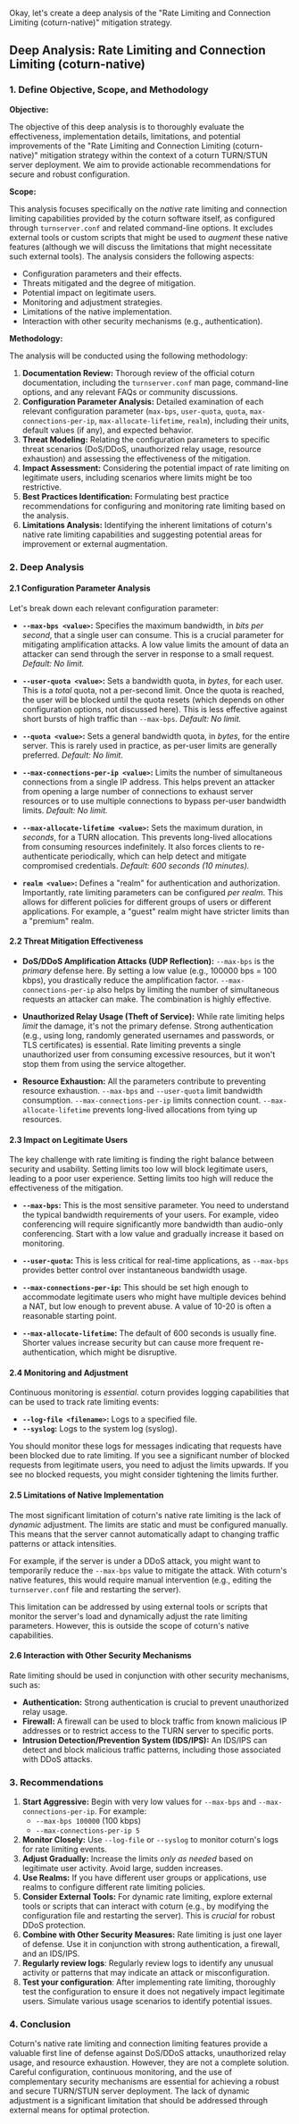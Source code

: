 Okay, let's create a deep analysis of the "Rate Limiting and Connection Limiting (coturn-native)" mitigation strategy.

## Deep Analysis: Rate Limiting and Connection Limiting (coturn-native)

### 1. Define Objective, Scope, and Methodology

**Objective:**

The objective of this deep analysis is to thoroughly evaluate the effectiveness, implementation details, limitations, and potential improvements of the "Rate Limiting and Connection Limiting (coturn-native)" mitigation strategy within the context of a coturn TURN/STUN server deployment.  We aim to provide actionable recommendations for secure and robust configuration.

**Scope:**

This analysis focuses specifically on the *native* rate limiting and connection limiting capabilities provided by the coturn software itself, as configured through `turnserver.conf` and related command-line options.  It excludes external tools or custom scripts that might be used to *augment* these native features (although we will discuss the limitations that might necessitate such external tools).  The analysis considers the following aspects:

*   Configuration parameters and their effects.
*   Threats mitigated and the degree of mitigation.
*   Potential impact on legitimate users.
*   Monitoring and adjustment strategies.
*   Limitations of the native implementation.
*   Interaction with other security mechanisms (e.g., authentication).

**Methodology:**

The analysis will be conducted using the following methodology:

1.  **Documentation Review:**  Thorough review of the official coturn documentation, including the `turnserver.conf` man page, command-line options, and any relevant FAQs or community discussions.
2.  **Configuration Parameter Analysis:**  Detailed examination of each relevant configuration parameter (`max-bps`, `user-quota`, `quota`, `max-connections-per-ip`, `max-allocate-lifetime`, `realm`), including their units, default values (if any), and expected behavior.
3.  **Threat Modeling:**  Relating the configuration parameters to specific threat scenarios (DoS/DDoS, unauthorized relay usage, resource exhaustion) and assessing the effectiveness of the mitigation.
4.  **Impact Assessment:**  Considering the potential impact of rate limiting on legitimate users, including scenarios where limits might be too restrictive.
5.  **Best Practices Identification:**  Formulating best practice recommendations for configuring and monitoring rate limiting based on the analysis.
6.  **Limitations Analysis:**  Identifying the inherent limitations of coturn's native rate limiting capabilities and suggesting potential areas for improvement or external augmentation.

### 2. Deep Analysis

#### 2.1 Configuration Parameter Analysis

Let's break down each relevant configuration parameter:

*   **`--max-bps <value>`:**  Specifies the maximum bandwidth, in *bits per second*, that a single user can consume.  This is a crucial parameter for mitigating amplification attacks.  A low value limits the amount of data an attacker can send through the server in response to a small request.  *Default: No limit.*

*   **`--user-quota <value>`:**  Sets a bandwidth quota, in *bytes*, for each user.  This is a *total* quota, not a per-second limit.  Once the quota is reached, the user will be blocked until the quota resets (which depends on other configuration options, not discussed here).  This is less effective against short bursts of high traffic than `--max-bps`. *Default: No limit.*

*   **`--quota <value>`:**  Sets a general bandwidth quota, in *bytes*, for the entire server. This is rarely used in practice, as per-user limits are generally preferred. *Default: No limit.*

*   **`--max-connections-per-ip <value>`:**  Limits the number of simultaneous connections from a single IP address.  This helps prevent an attacker from opening a large number of connections to exhaust server resources or to use multiple connections to bypass per-user bandwidth limits.  *Default: No limit.*

*   **`--max-allocate-lifetime <value>`:**  Sets the maximum duration, in *seconds*, for a TURN allocation.  This prevents long-lived allocations from consuming resources indefinitely.  It also forces clients to re-authenticate periodically, which can help detect and mitigate compromised credentials. *Default: 600 seconds (10 minutes).*

*   **`realm <value>`:**  Defines a "realm" for authentication and authorization.  Importantly, rate limiting parameters can be configured *per realm*.  This allows for different policies for different groups of users or different applications.  For example, a "guest" realm might have stricter limits than a "premium" realm.

#### 2.2 Threat Mitigation Effectiveness

*   **DoS/DDoS Amplification Attacks (UDP Reflection):**  `--max-bps` is the *primary* defense here.  By setting a low value (e.g., 100000 bps = 100 kbps), you drastically reduce the amplification factor.  `--max-connections-per-ip` also helps by limiting the number of simultaneous requests an attacker can make.  The combination is highly effective.

*   **Unauthorized Relay Usage (Theft of Service):**  While rate limiting helps *limit* the damage, it's not the primary defense.  Strong authentication (e.g., using long, randomly generated usernames and passwords, or TLS certificates) is essential.  Rate limiting prevents a single unauthorized user from consuming excessive resources, but it won't stop them from using the service altogether.

*   **Resource Exhaustion:**  All the parameters contribute to preventing resource exhaustion.  `--max-bps` and `--user-quota` limit bandwidth consumption.  `--max-connections-per-ip` limits connection count.  `--max-allocate-lifetime` prevents long-lived allocations from tying up resources.

#### 2.3 Impact on Legitimate Users

The key challenge with rate limiting is finding the right balance between security and usability.  Setting limits too low will block legitimate users, leading to a poor user experience.  Setting limits too high will reduce the effectiveness of the mitigation.

*   **`--max-bps`:**  This is the most sensitive parameter.  You need to understand the typical bandwidth requirements of your users.  For example, video conferencing will require significantly more bandwidth than audio-only conferencing.  Start with a low value and gradually increase it based on monitoring.

*   **`--user-quota`:**  This is less critical for real-time applications, as `--max-bps` provides better control over instantaneous bandwidth usage.

*   **`--max-connections-per-ip`:**  This should be set high enough to accommodate legitimate users who might have multiple devices behind a NAT, but low enough to prevent abuse.  A value of 10-20 is often a reasonable starting point.

*   **`--max-allocate-lifetime`:**  The default of 600 seconds is usually fine.  Shorter values increase security but can cause more frequent re-authentication, which might be disruptive.

#### 2.4 Monitoring and Adjustment

Continuous monitoring is *essential*.  coturn provides logging capabilities that can be used to track rate limiting events:

*   **`--log-file <filename>`:**  Logs to a specified file.
*   **`--syslog`:**  Logs to the system log (syslog).

You should monitor these logs for messages indicating that requests have been blocked due to rate limiting.  If you see a significant number of blocked requests from legitimate users, you need to adjust the limits upwards.  If you see no blocked requests, you might consider tightening the limits further.

#### 2.5 Limitations of Native Implementation

The most significant limitation of coturn's native rate limiting is the lack of *dynamic* adjustment.  The limits are static and must be configured manually.  This means that the server cannot automatically adapt to changing traffic patterns or attack intensities.

For example, if the server is under a DDoS attack, you might want to temporarily reduce the `--max-bps` value to mitigate the attack.  With coturn's native features, this would require manual intervention (e.g., editing the `turnserver.conf` file and restarting the server).

This limitation can be addressed by using external tools or scripts that monitor the server's load and dynamically adjust the rate limiting parameters.  However, this is outside the scope of coturn's native capabilities.

#### 2.6 Interaction with Other Security Mechanisms

Rate limiting should be used in conjunction with other security mechanisms, such as:

*   **Authentication:**  Strong authentication is crucial to prevent unauthorized relay usage.
*   **Firewall:**  A firewall can be used to block traffic from known malicious IP addresses or to restrict access to the TURN server to specific ports.
*   **Intrusion Detection/Prevention System (IDS/IPS):**  An IDS/IPS can detect and block malicious traffic patterns, including those associated with DDoS attacks.

### 3. Recommendations

1.  **Start Aggressive:** Begin with very low values for `--max-bps` and `--max-connections-per-ip`.  For example:
    *   `--max-bps 100000` (100 kbps)
    *   `--max-connections-per-ip 5`
2.  **Monitor Closely:** Use `--log-file` or `--syslog` to monitor coturn's logs for rate limiting events.
3.  **Adjust Gradually:** Increase the limits *only as needed* based on legitimate user activity.  Avoid large, sudden increases.
4.  **Use Realms:** If you have different user groups or applications, use realms to configure different rate limiting policies.
5.  **Consider External Tools:** For dynamic rate limiting, explore external tools or scripts that can interact with coturn (e.g., by modifying the configuration file and restarting the server). This is *crucial* for robust DDoS protection.
6.  **Combine with Other Security Measures:** Rate limiting is just one layer of defense.  Use it in conjunction with strong authentication, a firewall, and an IDS/IPS.
7. **Regularly review logs**: Regularly review logs to identify any unusual activity or patterns that may indicate an attack or misconfiguration.
8. **Test your configuration**: After implementing rate limiting, thoroughly test the configuration to ensure it does not negatively impact legitimate users. Simulate various usage scenarios to identify potential issues.

### 4. Conclusion

Coturn's native rate limiting and connection limiting features provide a valuable first line of defense against DoS/DDoS attacks, unauthorized relay usage, and resource exhaustion.  However, they are not a complete solution.  Careful configuration, continuous monitoring, and the use of complementary security mechanisms are essential for achieving a robust and secure TURN/STUN server deployment. The lack of dynamic adjustment is a significant limitation that should be addressed through external means for optimal protection.